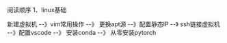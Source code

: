 阅读顺序
1、linux基础

新建虚拟机 --》vim常用操作 --》 更换apt源 --》配置静态IP --》 ssh链接虚拟机 --》配置vscode --》 安装conda --》 从零安装pytorch
